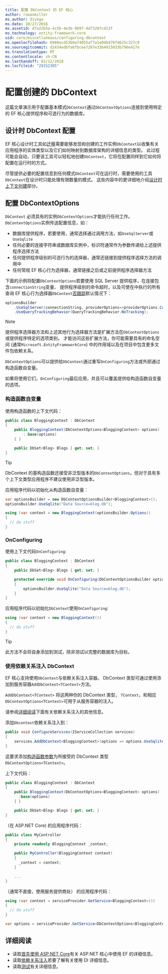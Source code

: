 ```yaml
---
title: 配置 DbContext 的 EF 核心
author: rowanmiller
ms.author: divega
ms.date: 10/27/2016
ms.assetid: d7a22b5a-4c5b-4e3b-9897-4d7320fcd13f
ms.technology: entity-framework-core
uid: core/miscellaneous/configuring-dbcontext
ms.openlocfilehash: 6980acd53b0a74055af7a1e04b476f4625c327c9
ms.sourcegitcommit: d2434edbfa6fbcee7287e33b4915033b796e417e
ms.translationtype: MT
ms.contentlocale: zh-CN
ms.lasthandoff: 02/12/2018
ms.locfileid: "29152385"
---
```

# <a name="configuring-a-dbcontext"></a>配置创建的 DbContext

这篇文章演示用于配置基本模式`DbContext`通过`DbContextOptions`连接到使用特定的 EF 核心提供程序和可选行为的数据库。

## <a name="design-time-dbcontext-configuration"></a>设计时 DbContext 配置

EF 核心设计时工具如[迁移](xref:core/managing-schemas/migrations/index)需要能够发现和创建的工作实例`DbContext`以收集有关应用程序的实体类型以及它们如何映射到数据库架构的详细信息的类型。 此过程可能会自动，只要该工具可以轻松地创建`DbContext`，它将在配置同样到它如何将配置在运行时的方式。

尽管提供必要的配置信息到任何模式`DbContext`可在运行时，需要使用的工具`DbContext`在设计时只能处理有限数量的模式。 这些内容中的更详细地介绍[设计时上下文创建](xref:core/miscellaneous/cli/dbcontext-creation)部分。

## <a name="configuring-dbcontextoptions"></a>配置 DbContextOptions

`DbContext` 必须具有的实例`DbContextOptions`才能执行任何工作。 `DbContextOptions`实例传送配置信息，如：

- 数据库提供程序，若要使用，通常选择通过调用方法，如`UseSqlServer`或 `UseSqlite`
- 任何必要的连接字符串或数据库实例中，标识符通常作为参数传递给上述提供程序选择方法
- 任何提供程序级别的可选行为的选择器，通常还链接到提供程序选择方法的调用中
- 任何常规 EF 核心行为选择器，通常链接之后或之前提供程序选择器方法

下面的示例将配置`DbContextOptions`若要使用 SQL Server 提供程序，在连接包含`connectionString`变量、 提供程序级别的命令超时，以及可使在中执行的所有查询 EF 核心行为选择器`DbContext`[否跟踪](xref:core/querying/tracking#no-tracking-queries)默认情况下：

``` csharp
optionsBuilder
    .UseSqlServer(connectionString, providerOptions=>providerOptions.CommandTimeout(60))
    .UseQueryTrackingBehavior(QueryTrackingBehavior.NoTracking);
```

> [!NOTE]  
> 提供程序选择器方法和上述其他行为选择器方法是扩展方法在`DbContextOptions`或提供程序特定的选项类别。 才能访问这些扩展方法，你可能需要具有的命名空间 (通常`Microsoft.EntityFrameworkCore`) 中的作用域以及在项目中包含更多文件包依赖关系。

`DbContextOptions`可以提供给`DbContext`通过重写`OnConfiguring`方法或外部通过构造函数自变量。

如果将使用它们，`OnConfiguring`最后应用，并且可以覆盖提供给构造函数自变量的选项。

### <a name="constructor-argument"></a>构造函数自变量

使用构造函数的上下文代码：

``` csharp
public class BloggingContext : DbContext
{
    public BloggingContext(DbContextOptions<BloggingContext> options)
        : base(options)
    { }

    public DbSet<Blog> Blogs { get; set; }
}
```

> [!TIP]  
> DbContext 的基构造函数还接受非泛型版本的`DbContextOptions`，但对于具有多个上下文类型应用程序不建议使用非泛型版本。

应用程序代码以初始化从构造函数自变量：

``` csharp
var optionsBuilder = new DbContextOptionsBuilder<BloggingContext>();
optionsBuilder.UseSqlite("Data Source=blog.db");

using (var context = new BloggingContext(optionsBuilder.Options))
{
  // do stuff
}
```

### <a name="onconfiguring"></a>OnConfiguring

使用上下文代码`OnConfiguring`:

``` csharp
public class BloggingContext : DbContext
{
    public DbSet<Blog> Blogs { get; set; }

    protected override void OnConfiguring(DbContextOptionsBuilder optionsBuilder)
    {
        optionsBuilder.UseSqlite("Data Source=blog.db");
    }
}
```

应用程序代码以初始化`DbContext`使用`OnConfiguring`:

``` csharp
using (var context = new BloggingContext())
{
  // do stuff
}
```

> [!TIP]
> 此方法不会将自身添加到测试，除非测试以完整的数据库为目标。

### <a name="using-dbcontext-with-dependency-injection"></a>使用依赖关系注入 DbContext

EF 核心支持使用`DbContext`与依赖关系注入容器。 DbContext 类型可通过使用添加到服务容器`AddDbContext<TContext>`方法。

`AddDbContext<TContext>` 将这两种你的 DbContext 类型， `TContext`，和相应`DbContextOptions<TContext>`可用于从服务容器的注入。

请参阅[详细阅读](#more-reading)下面有关依赖关系注入的其他信息。

添加`Dbcontext`依赖关系注入到：

``` csharp
public void ConfigureServices(IServiceCollection services)
{
    services.AddDbContext<BloggingContext>(options => options.UseSqlite("Data Source=blog.db"));
}
```

这要求添加[构造函数参数](#constructor-argument)为所接受的 DbContext 类型`DbContextOptions<TContext>`。

上下文代码：

``` csharp
public class BloggingContext : DbContext
{
    public BloggingContext(DbContextOptions<BloggingContext> options)
      :base(options)
    { }

    public DbSet<Blog> Blogs { get; set; }
}
```

（在 ASP.NET Core) 的应用程序代码：

``` csharp
public class MyController
{
    private readonly BloggingContext _context;

    public MyController(BloggingContext context)
    {
      _context = context;
    }

    ...
}
```

（通常不直接，使用服务提供商处） 的应用程序代码：

``` csharp
using (var context = serviceProvider.GetService<BloggingContext>())
{
  // do stuff
}

var options = serviceProvider.GetService<DbContextOptions<BloggingContext>>();
```

## <a name="more-reading"></a>详细阅读

* 读取[首先使用 ASP.NET Core](../get-started/aspnetcore/index.md)有关 ASP.NET 核心中使用 EF 的详细信息。
* 读取[依赖关系注入](https://docs.microsoft.com/aspnet/core/fundamentals/dependency-injection)若要了解有关使用 DI 详细信息。
* 读取[测试](testing/index.md)有关详细信息。
